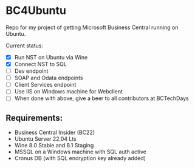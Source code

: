 # BC4Ubuntu
Repo for my project of getting Microsoft Business Central running on Ubuntu.

Current status: 
- [x] Run NST on Ubuntu via Wine
- [x] Connect NST to SQL
- [ ] Dev endpoint
- [ ] SOAP and Odata endpoints
- [ ] Client Services endpoint
- [ ] Use IIS on Windows machine for Webclient
- [ ] When done with above, give a beer to all contributors at BCTechDays

## Requirements:
- Business Central Insider (BC22)
- Ubuntu Server 22.04 Lts
- Wine 8.0 Stable and 8.1 Staging
- MSSQL on a Windows machine with SQL auth active
- Cronus DB (with SQL encryption key already added)

